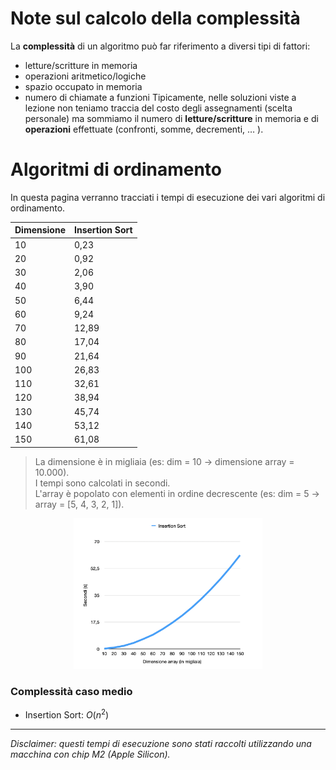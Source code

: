 # Note sul calcolo della complessità 
La **complessità** di un algoritmo può far riferimento a diversi tipi di fattori:
- letture/scritture in memoria
- operazioni aritmetico/logiche
- spazio occupato in memoria
- numero di chiamate a funzioni
Tipicamente, nelle soluzioni viste a lezione non teniamo traccia del costo degli assegnamenti (scelta personale) ma sommiamo il numero di **letture/scritture** in memoria e di **operazioni** effettuate (confronti, somme, decrementi, $\ldots$ ).

# Algoritmi di ordinamento 
In questa pagina verranno tracciati i tempi di esecuzione dei vari algoritmi di ordinamento.  

| Dimensione    | Insertion Sort    |
| ------------- | -------------     |
| 10            | 0,23              |
| 20            | 0,92              |
| 30            | 2,06              |
| 40            | 3,90              |
| 50            | 6,44              |
| 60            | 9,24              |
| 70            | 12,89             |
| 80            | 17,04             |
| 90            | 21,64             |
| 100           | 26,83             |
| 110           | 32,61             |
| 120           | 38,94             |
| 130           | 45,74             |
| 140           | 53,12             |
| 150           | 61,08             |

>La dimensione è in migliaia (es: dim = 10 -> dimensione array = 10.000).  
>I tempi sono calcolati in secondi.  
>L'array è popolato con elementi in ordine decrescente (es: dim = 5 -> array = [5, 4, 3, 2, 1]).

<p align="center">
    <img src="images/time_insertion_sort.png" width="60%">
</p>

### Complessità caso medio
- Insertion Sort: $O(n^2)$

---
_Disclaimer: questi tempi di esecuzione sono stati raccolti utilizzando una macchina con chip M2 (Apple Silicon)._
